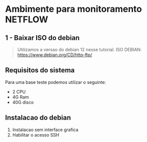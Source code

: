 # Ambimente para monitoramento NETFLOW


## 1 - Baixar ISO do debian
> Utilizamos a versao do debian 12 nesse tutorial.
ISO DEBIAN: https://www.debian.org/CD/http-ftp/

## Requisitos do sistema
Para uma base teste podemos utilizar o seguinte:
* 2 CPU
* 4G Ram
* 40G disco

## Instalacao do debian
1. Instalacao sem interface grafica
2. Habilitar o acesso SSH

